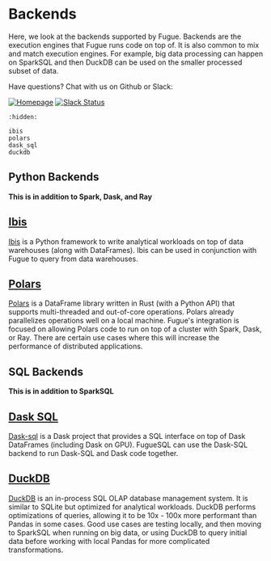 # Backends

Here, we look at the backends supported by Fugue. Backends are the execution engines that Fugue runs code on top of. It is also common to mix and match execution engines. For example, big data processing can happen on SparkSQL and then DuckDB can be used on the smaller processed subset of data.

Have questions? Chat with us on Github or Slack:

[![Homepage](https://img.shields.io/badge/fugue-source--code-red?logo=github)](https://github.com/fugue-project/fugue)
[![Slack Status](https://img.shields.io/badge/slack-join_chat-white.svg?logo=slack&style=social)](http://slack.fugue.ai)

```{toctree}
:hidden:

ibis
polars
dask_sql
duckdb
```

## Python Backends

**This is in addition to Spark, Dask, and Ray**

## [Ibis](ibis.ipynb)
[Ibis](https://github.com/ibis-project/ibis) is a Python framework to write analytical workloads on top of data warehouses (along with DataFrames). Ibis can be used in conjunction with Fugue to query from data warehouses.

## [Polars](polars.ipynb)
[Polars](https://github.com/pola-rs/polars) is a DataFrame library written in Rust (with a Python API) that supports multi-threaded and out-of-core operations. Polars already parallelizes operations well on a local machine. Fugue's integration is focused on allowing Polars code to run on top of a cluster with Spark, Dask, or Ray. There are certain use cases where this will increase the performance of distributed applications.

## SQL Backends

**This is in addition to SparkSQL**

## [Dask SQL](dask_sql.ipynb)
[Dask-sql](https://github.com/dask-contrib/dask-sql) is a Dask project that provides a SQL interface on top of Dask DataFrames (including Dask on GPU). FugueSQL can use the Dask-SQL backend to run Dask-SQL and Dask code together.

## [DuckDB](duckdb.ipynb)
[DuckDB](https://duckdb.org/) is an in-process SQL OLAP database management system. It is similar to SQLite but optimized for analytical workloads. DuckDB performs optimizations of queries, allowing it to be 10x - 100x more performant than Pandas in some cases. Good use cases are testing locally, and then moving to SparkSQL when running on big data, or using DuckDB to query initial data before working with local Pandas for more complicated transformations.
